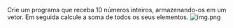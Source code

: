 Crie um programa que receba 10 números inteiros, armazenando-os em um vetor. Em seguida
calcule a soma de todos os seus elementos.
![img.png](img.png)